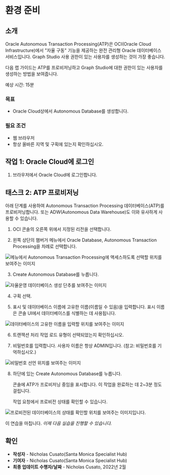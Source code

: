 # 환경 준비

## 소개

Oracle Autonomous Transaction Processing(ATP)은 OCI(Oracle Cloud Infrastructure)에서 "자율 구동" 기능을 제공하는 완전 관리형 Oracle 데이터베이스 서비스입니다. Graph Studio 사용 권한이 있는 사용자를 생성하는 것이 가장 좋습니다.

다음 랩 가이드는 ATP를 프로비저닝하고 Graph Studio에 대한 권한이 있는 사용자를 생성하는 방법을 보여줍니다.

예상 시간: 15분

### 목표

*   Oracle Cloud상에서 Autonomous Database를 생성합니다.

### 필요 조건

*   웹 브라우저
*   항상 올바른 지역 및 구획에 있는지 확인하십시오.

## **작업 1:** Oracle Cloud에 로그인

1.  브라우저에서 Oracle Cloud에 로그인합니다.

## **태스크 2:** ATP 프로비저닝

아래 단계를 사용하여 Autonomous Transaction Processing 데이터베이스(ATP)를 프로비저닝합니다. 또는 ADW(Autonomous Data Warehouse)도 이와 유사하게 사용할 수 있습니다.

1.  OCI 콘솔의 오른쪽 위에서 지정된 리전을 선택합니다.
    
2.  왼쪽 상단의 햄버거 메뉴에서 Oracle Database, Autonomous Transaction Processing을 차례로 선택합니다.
    

![메뉴에서 Autonomous Transaction Processing에 액세스하도록 선택할 위치를 보여주는 이미지](./images/atp.png)

3.  Create Autonomous Database를 누릅니다.

![자율운영 데이터베이스 생성 단추를 보여주는 이미지](./images/create-adb.png)

4.  구획 선택.
    
5.  표시 및 데이터베이스 이름에 고유한 이름(이름일 수 있음)을 입력합니다. 표시 이름은 콘솔 UI에서 데이터베이스를 식별하는 데 사용됩니다.
    

![데이터베이스의 고유한 이름을 입력할 위치를 보여주는 이미지](./images/unique-name.png)

6.  트랜잭션 처리 작업 로드 유형이 선택되었는지 확인하십시오.
    
7.  비밀번호를 입력합니다. 사용자 이름은 항상 ADMIN입니다. (참고: 비밀번호를 기억하십시오.)
    

![비밀번호 선언 위치를 보여주는 이미지](./images/password.png)

8.  하단에 있는 Create Autonomous Database를 누릅니다.
    
    콘솔에 ATP가 프로비저닝 중임을 표시합니다. 이 작업을 완료하는 데 2~3분 정도 걸립니다.
    
    작업 요청에서 프로비전 상태를 확인할 수 있습니다.
    

![프로비전된 데이터베이스의 상태를 확인할 위치를 보여주는 이미지입니다.](./images/status.png)

이 연습을 마칩니다. _이제 다음 실습을 진행할 수 있습니다._

## 확인

*   **작성자** - Nicholas Cusato(Santa Monica Specialist Hub)
*   **기여자** - Nicholas Cusato(Santa Monica Specialist Hub)
*   **최종 업데이트 수행자/날짜** - Nicholas Cusato, 2022년 2월
